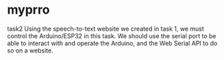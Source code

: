 # myprro
task2 
Using the speech-to-text website we created in task 1, we must control the Arduino/ESP32 in this task.
We should use the serial port to be able to interact with and operate the Arduino, and the Web Serial API to do so on a website.
